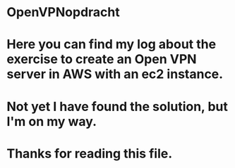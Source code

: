 # OpenVPNopdracht
# Here you can find my log about the exercise to create an Open VPN server in AWS with an ec2 instance.
# Not yet I have found the solution, but I'm on my way.
# Thanks for reading this file.

